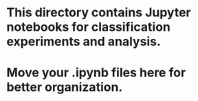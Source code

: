 # This directory contains Jupyter notebooks for classification experiments and analysis.
# Move your .ipynb files here for better organization.
